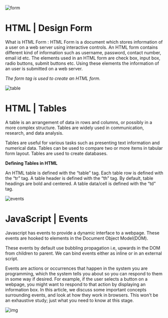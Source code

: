 ![form](https://miro.medium.com/max/1280/1*7dd2MZ78ekF3bA3N0Jlvmw.gif)

# HTML | Design Form

What is HTML Form : 
HTML Form is a document which stores information of a user on a web server using interactive controls. An HTML form contains different kind of information such as username, password, contact number, email id etc. 
The elements used in an HTML form are check box, input box, radio buttons, submit buttons etc. Using these elements the information of an user is submitted on a web server.

*The form tag is used to create an HTML form.*

![table](https://vertex-academy.com/tutorials/wp-content/uploads/2016/08/table.png)

# HTML | Tables

A table is an arrangement of data in rows and columns, or possibly in a more complex structure. Tables are widely used in communication, research, and data analysis.

Tables are useful for various tasks such as presenting text information and numerical data.
Tables can be used to compare two or more items in tabular form layout.
Tables are used to create databases.

**Defining Tables in HTML**

An HTML table is defined with the “table” tag. Each table row is defined with the “tr” tag. A table header is defined with the “th” tag. By default, table headings are bold and centered. A table data/cell is defined with the “td” tag.

![events](https://miro.medium.com/max/856/1*6QbVjVJwfZlx3hd2Fv5CNw.png)

# JavaScript | Events

Javascript has events to provide a dynamic interface to a webpage. These events are hooked to elements in the Document Object Model(DOM). 

These events by default use bubbling propagation i.e, upwards in the DOM from children to parent. We can bind events either as inline or in an external script. 

Events are actions or occurrences that happen in the system you are programming, which the system tells you about so you can respond to them in some way if desired. For example, if the user selects a button on a webpage, you might want to respond to that action by displaying an information box. In this article, we discuss some important concepts surrounding events, and look at how they work in browsers. This won't be an exhaustive study; just what you need to know at this stage.

![img](https://i.imgur.com/rnQEY7o.png)